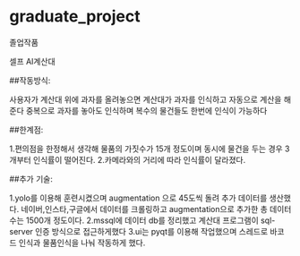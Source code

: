 # graduate_project
졸업작품

셀프 AI계산대 

##작동방식: 
  
  사용자가 계산대 위에 과자를 올려놓으면 계산대가 과자를 인식하고 자동으로 계산을 해준다
  중복으로 과자를 놓아도 인식하며 복수의 물건들도 한번에 인식이 가능하다
       

##한계점: 
  
  1.편의점을 한정해서 생각해 물품의 가짓수가 15개 정도이며 동시에 물건을 두는 경우 3개부터 인식률이 떨어진다.
  2.카메라와의 거리에 따라 인식률이 달라졌다.      
        

##추가 기술: 
  
  1.yolo를 이용해 훈련시켰으며 augmentation 으로 45도씩 돌려 추가 데이터를 생산했다. 
    네이버,인스타,구글에서 데이터를 크롤링하고 augmentation으로 추가한 총 데이터 수는 1500개 정도이다.
  2.mssql에 데이터 db를 정리했고 계산대 프로그램이 sql-server 인증 방식으로 접근하게했다
  3.ui는 pyqt를 이용해 작업했으며 스레드로 바코드 인식과 물품인식을 나눠 작동하게 했다.
          
        
